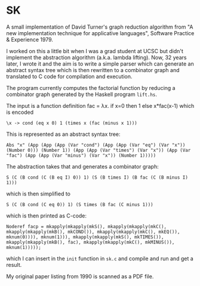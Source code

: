 # SK

A small implementation of David Turner's graph reduction algorithm from
"A new implementation technique for applicative languages", Software Practice
& Experience 1979.

I worked on this a little bit when I was a grad student at UCSC but didn't
implement the abstraction algorithm (a.k.a. lambda lifting).  Now, 32 years
later, I wrote it and 
the aim is to write a simple parser which can generate an abstract syntax tree
which is then rewritten to a combinator graph and translated to C code for
compilation and execution.

The program currently computes the factorial function by reducing a combinator
graph generated by the Haskell program `lift.hs`.

The input is a function definition fac = λx. if x=0 then 1 else x*fac(x-1) which is encoded
```
\x -> cond (eq x 0) 1 (times x (fac (minus x 1)))
```

This is represented as an abstract syntax tree:
```
Abs "x" (App (App (App (Var "cond") (App (App (Var "eq") (Var "x")) (Number 0))) (Number 1)) (App (App (Var "times") (Var "x")) (App (Var "fac") (App (App (Var "minus") (Var "x")) (Number 1)))))
```

The abstraction takes that and generates a combinator graph:
```
S (C (B cond (C (B eq I) 0)) 1) (S (B times I) (B fac (C (B minus I) 1)))
```

which is then simplified to
```
S (C (B cond (C eq 0)) 1) (S times (B fac (C minus 1)))
```

which is then printed as C-code:
```
Noderef facp = mkapply(mkapply(mkS(), mkapply(mkapply(mkC(), mkapply(mkapply(mkB(), mkCOND()), mkapply(mkapply(mkC(), mkEQ()), mknum(0)))), mknum(1))), mkapply(mkapply(mkS(), mkTIMES()), mkapply(mkapply(mkB(), fac), mkapply(mkapply(mkC(), mkMINUS()), mknum(1)))));
```

which I can insert in the `init` function in `sk.c` and compile and run and get a result.

My original paper listing from 1990 is scanned as a PDF file.
